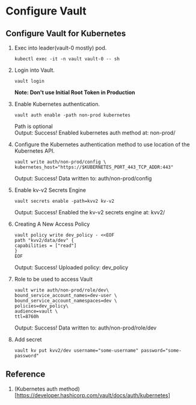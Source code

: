# Configure Vault

## Configure Vault for Kubernetes

1. Exec into leader(vault-0 mostly) pod.
    ```
    kubectl exec -it -n vault vault-0 -- sh
    ```
2. Login into Vault.
    ```
    vault login
    ```
    **Note: Don't use Initial Root Token in Production**
3. Enable Kubernetes authentication.
    ```
    vault auth enable -path non-prod kubernetes
    ```
    Path is optional<br>
    Output:
        Success! Enabled kubernetes auth method at: non-prod/

4. Configure the Kubernetes authentication method to use location of the Kubernetes API.
    ```
    vault write auth/non-prod/config \
    kubernetes_host="https://$KUBERNETES_PORT_443_TCP_ADDR:443"
    ```
    Output:
        Success! Data written to: auth/non-prod/config

5. Enable kv-v2 Secrets Engine
    ```
    vault secrets enable -path=kvv2 kv-v2
    ```
    Output:
        Success! Enabled the kv-v2 secrets engine at: kvv2/
6. Creating A New Access Policy
    ```
    vault policy write dev_policy - <<EOF
    path "kvv2/data/dev" {
    capabilities = ["read"]
    }
    EOF
    ```
    Output:
        Success! Uploaded policy: dev_policy
7. Role to be used to access Vault
    ```
    vault write auth/non-prod/role/dev\
    bound_service_account_names=dev-user \
    bound_service_account_namespaces=dev \
    policies=dev_policy\
    audience=vault \
    ttl=8760h
    ```
    Output:
        Success! Data written to: auth/non-prod/role/dev
8. Add secret
    ```
    vault kv put kvv2/dev username="some-username" password="some-password"
    ```

## Reference
1. (Kubernetes auth method)[https://developer.hashicorp.com/vault/docs/auth/kubernetes]